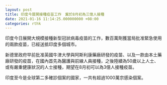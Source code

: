 ```yaml
---
layout: post
title: 印度今展開接種疫苗工作　冀於8月初為三億人接種
date: 2021-01-16 11:14:25.000000000 +08:00
categories: rthk
---
```


印度今日展開大規模接種新型冠狀病毒疫苗的工作，數百萬劑獲當局批准緊急使用的兩款疫苗，已經送抵印度多個城市。

新德里政府早前批准英國牛津大學與阿斯利康藥廠研發的疫苗、以及一款由本土藥廠研發的疫苗，在國內首先為醫護與前線人員接種，之後陸續為50歲以上人士、或有嚴重健康狀況的人士接種，期望在8月初可以為3億人接種疫苗。

印度至今是全球第二多確診個案的國家，一共有超過1000萬宗感染個案。
